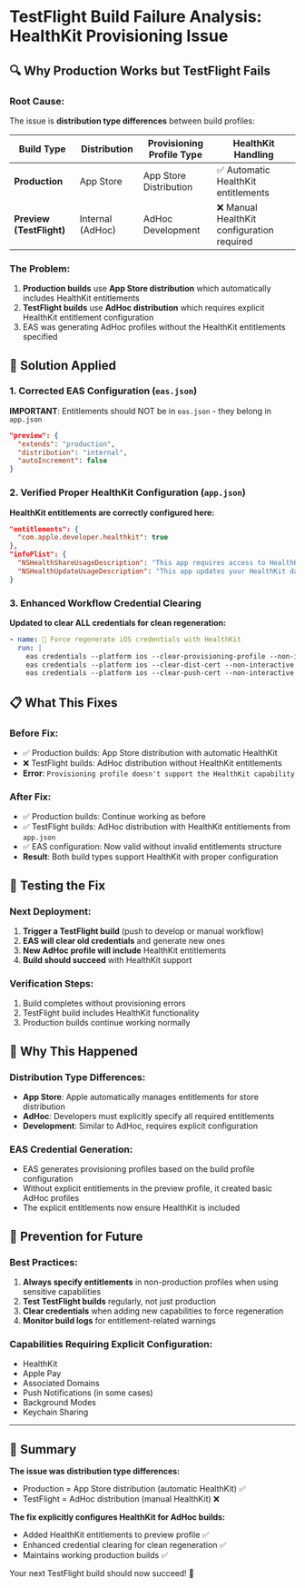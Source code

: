 # TestFlight Build Failure Analysis: HealthKit Provisioning Issue

## 🔍 **Why Production Works but TestFlight Fails**

### **Root Cause:**
The issue is **distribution type differences** between build profiles:

| Build Type | Distribution | Provisioning Profile Type | HealthKit Handling |
|------------|-------------|---------------------------|-------------------|
| **Production** | App Store | App Store Distribution | ✅ Automatic HealthKit entitlements |
| **Preview (TestFlight)** | Internal (AdHoc) | AdHoc Development | ❌ Manual HealthKit configuration required |

### **The Problem:**
1. **Production builds** use **App Store distribution** which automatically includes HealthKit entitlements
2. **TestFlight builds** use **AdHoc distribution** which requires explicit HealthKit entitlement configuration
3. EAS was generating AdHoc profiles without the HealthKit entitlements specified

## 🚀 **Solution Applied**

### 1. **Corrected EAS Configuration** (`eas.json`)
**IMPORTANT**: Entitlements should NOT be in `eas.json` - they belong in `app.json`
```json
"preview": {
  "extends": "production",
  "distribution": "internal",
  "autoIncrement": false
}
```

### 2. **Verified Proper HealthKit Configuration** (`app.json`)
**HealthKit entitlements are correctly configured here:**
```json
"entitlements": {
  "com.apple.developer.healthkit": true
},
"infoPlist": {
  "NSHealthShareUsageDescription": "This app requires access to HealthKit to track your fitness data.",
  "NSHealthUpdateUsageDescription": "This app updates your HealthKit data with workout sessions."
}
```

### 3. **Enhanced Workflow Credential Clearing**
**Updated to clear ALL credentials for clean regeneration:**
```yaml
- name: 🔄 Force regenerate iOS credentials with HealthKit
  run: |
    eas credentials --platform ios --clear-provisioning-profile --non-interactive
    eas credentials --platform ios --clear-dist-cert --non-interactive  
    eas credentials --platform ios --clear-push-cert --non-interactive
```

## 📋 **What This Fixes**

### **Before Fix:**
- ✅ Production builds: App Store distribution with automatic HealthKit
- ❌ TestFlight builds: AdHoc distribution without HealthKit entitlements
- **Error**: `Provisioning profile doesn't support the HealthKit capability`

### **After Fix:**
- ✅ Production builds: Continue working as before
- ✅ TestFlight builds: AdHoc distribution with HealthKit entitlements from `app.json`
- ✅ EAS configuration: Now valid without invalid entitlements structure
- **Result**: Both build types support HealthKit with proper configuration

## 🧪 **Testing the Fix**

### **Next Deployment:**
1. **Trigger a TestFlight build** (push to develop or manual workflow)
2. **EAS will clear old credentials** and generate new ones
3. **New AdHoc profile will include** HealthKit entitlements
4. **Build should succeed** with HealthKit support

### **Verification Steps:**
1. Build completes without provisioning errors
2. TestFlight build includes HealthKit functionality
3. Production builds continue working normally

## 🎯 **Why This Happened**

### **Distribution Type Differences:**
- **App Store**: Apple automatically manages entitlements for store distribution
- **AdHoc**: Developers must explicitly specify all required entitlements
- **Development**: Similar to AdHoc, requires explicit configuration

### **EAS Credential Generation:**
- EAS generates provisioning profiles based on the build profile configuration
- Without explicit entitlements in the preview profile, it created basic AdHoc profiles
- The explicit entitlements now ensure HealthKit is included

## 🔄 **Prevention for Future**

### **Best Practices:**
1. **Always specify entitlements** in non-production profiles when using sensitive capabilities
2. **Test TestFlight builds** regularly, not just production
3. **Clear credentials** when adding new capabilities to force regeneration
4. **Monitor build logs** for entitlement-related warnings

### **Capabilities Requiring Explicit Configuration:**
- HealthKit
- Apple Pay
- Associated Domains
- Push Notifications (in some cases)
- Background Modes
- Keychain Sharing

---

## 🎉 **Summary**

**The issue was distribution type differences:**
- Production = App Store distribution (automatic HealthKit) ✅
- TestFlight = AdHoc distribution (manual HealthKit) ❌

**The fix explicitly configures HealthKit for AdHoc builds:**
- Added HealthKit entitlements to preview profile ✅
- Enhanced credential clearing for clean regeneration ✅
- Maintains working production builds ✅

Your next TestFlight build should now succeed! 🚀
